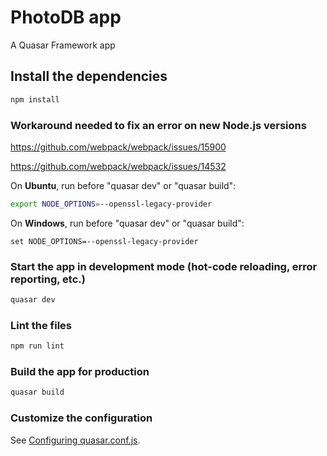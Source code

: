 # PhotoDB app

A Quasar Framework app

## Install the dependencies
```bash
npm install
```

### Workaround needed to fix an error on new Node.js versions

https://github.com/webpack/webpack/issues/15900

https://github.com/webpack/webpack/issues/14532

On **Ubuntu**, run before "quasar dev" or "quasar build":
```bash
export NODE_OPTIONS=--openssl-legacy-provider
```

On **Windows**, run before "quasar dev" or "quasar build":
```Batchfile
set NODE_OPTIONS=--openssl-legacy-provider
```

### Start the app in development mode (hot-code reloading, error reporting, etc.)

```bash
quasar dev
```

### Lint the files
```bash
npm run lint
```

### Build the app for production
```bash
quasar build
```

### Customize the configuration
See [Configuring quasar.conf.js](https://quasar.dev/quasar-cli/quasar-conf-js).
